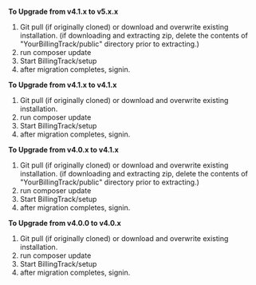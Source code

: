 **To Upgrade from v4.1.x to v5.x.x**
1. Git pull (if originally cloned) or download and overwrite existing installation.
   (if downloading and extracting zip, delete the contents of "YourBillingTrack/public" directory prior to extracting.)
2. run composer update
3. Start BillingTrack/setup
4. after migration completes, signin.

**To Upgrade from v4.1.x to v4.1.x**
1. Git pull (if originally cloned) or download and overwrite existing installation.
2. run composer update
3. Start BillingTrack/setup
4. after migration completes, signin.


**To Upgrade from v4.0.x to v4.1.x**
1. Git pull (if originally cloned) or download and overwrite existing installation.
   (if downloading and extracting zip, delete the contents of "YourBillingTrack/public" directory prior to extracting.)
2. run composer update
3. Start BillingTrack/setup
4. after migration completes, signin.

**To Upgrade from v4.0.0 to v4.0.x**
1. Git pull (if originally cloned) or download and overwrite existing installation.
2. run composer update
3. Start BillingTrack/setup
4. after migration completes, signin.
